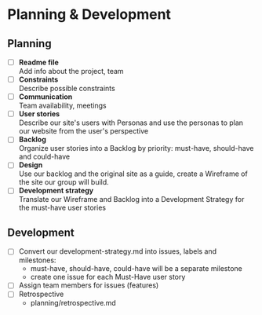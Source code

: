 # Planning & Development

## Planning

- [ ] **Readme file**  
       Add info about the project, team
- [ ] **Constraints**  
       Describe possible constraints
- [ ] **Communication**  
       Team availability, meetings
- [ ] **User stories**  
       Describe our site's users with Personas and use the personas to plan our website
      from the user's perspective
- [ ] **Backlog**  
       Organize user stories into a Backlog by priority: must-have, should-have and
      could-have
- [ ] **Design**  
       Use our backlog and the original site as a guide, create a Wireframe of the
      site our group will build.
- [ ] **Development strategy**  
       Translate our Wireframe and Backlog into a Development Strategy for the must-have
      user stories

## Development

- [ ] Convert our development-strategy.md into issues, labels and milestones:
  - must-have, should-have, could-have will be a separate milestone
  - create one issue for each Must-Have user story
- [ ] Assign team members for issues (features)
- [ ] Retrospective
  - planning/retrospective.md
